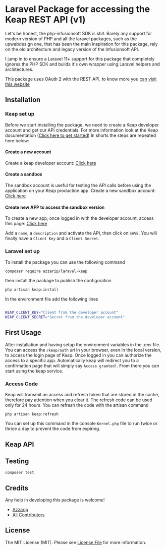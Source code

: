 # Laravel Package for accessing the Keap REST API (v1)

Let's be honest, the php-infusionsoft SDK is shit.
Barely any support for modern version of PHP and all the laravel packages, such as the upwebdesign one, that has been the main inspiration for this package, rely on the old architecture and legacy version of the Infusionsoft API.

I jump in to ensure a Laravel 11+ support for this package that completely ignores the PHP SDK and builds it's own wrapper using Laravel helpers and architectures.

This package uses OAuth 2 with the REST API, to know more you [can visit this website](https://developer.infusionsoft.com/getting-started-oauth-keys/)


## Installation

### Keap set up

Before we start installing the package, we need to create a Keap developer account and get our API credentials.
For more information look at the Keap documentation ([Click here to get started](https://developer.keap.com/get-started/))
In shorts the steps are repeated here below:

#### Create a new account

Create a keap developer account: [Click here](https://keys.developer.keap.com/accounts/create)

#### Create a sandbox

The sandbox account is useful for testing the API calls before using the application on your Keap production app.
Create a new sandbox account: [Click here](https://sandbox.keap.com/)

#### Create new APP to access the sandbox version

To create a new app, once logged in with the developer account, access this page: [Click here](https://keys.developer.keap.com/my-apps/new-app)

Add a `name`, a `description` and activate the API, then click on `SAVE`.
You will finally have a `Client Key` and a `Client Secret`.

### Laravel set up
To install the package you can use the following command

```bash
composer require azzarip/laravel-keap
```

then install the package to publish the configuration

```bash
php artisan keap:install
```

In the environment file add the following lines

```bash

KEAP_CLIENT_KEY="Client from the developer account"
KEAP_CLIENT_SECRET="Secret from the developer account"
```

## First Usage
After installation and having setup the environment variables in the .env file. You can access the `/keap/auth` uri in your browser, even in the local version, to access the
login page of Keap. Once logged in you can authorize the access to a specific app.
Automatically keap will redirect you to a confirmation page that will simply say `Access granted!`. From there you can start using the keap service.

### Access Code
Keap will transmit an access and refresh token that are stored in the cache, therefore pay attention when you clear it.
The refresh code can be used only for 24 hours. You can refresh the code with the artisan command
```
php artisan keap:refresh
```
You can set up this command in the console `Kernel.php` file to run twice or thrice a day to prevent the code from expiring.


## Keap API


## Testing

```bash
composer test
````

## Credits

Any help in developing this package is welcome!

-   [Azzarip](https://github.com/Azzarip)
-   [All Contributors](../../contributors)

## License

The MIT License (MIT). Please see [License File](LICENSE.md) for more information.
